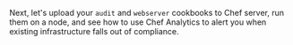 Next, let's upload your `audit` and `webserver` cookbooks to Chef server, run them on a node, and see how to use Chef Analytics to alert you when existing infrastructure falls out of compliance. 
